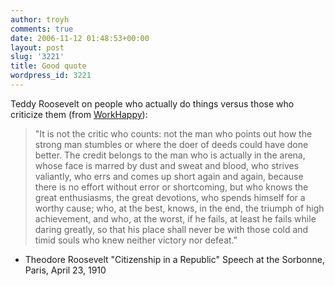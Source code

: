 ```yaml
---
author: troyh
comments: true
date: 2006-11-12 01:48:53+00:00
layout: post
slug: '3221'
title: Good quote
wordpress_id: 3221
---
```


Teddy Roosevelt on people who actually do things versus those who criticize them (from [WorkHappy](http://www.workhappy.net/2006/11/happy_quote.html)):


<blockquote>"It is not the critic who counts: not the man who points out how the strong man stumbles or where the doer of deeds could have done better. The credit belongs to the man who is actually in the arena, whose face is marred by dust and sweat and blood, who strives valiantly, who errs and comes up short again and again, because there is no effort without error or shortcoming, but who knows the great enthusiasms, the great devotions, who spends himself for a worthy cause; who, at the best, knows, in the end, the triumph of high achievement, and who, at the worst, if he fails, at least he fails while daring greatly, so that his place shall never be with those cold and timid souls who knew neither victory nor defeat."</blockquote>


- Theodore Roosevelt
"Citizenship in a Republic" Speech at the Sorbonne, Paris, April 23, 1910
